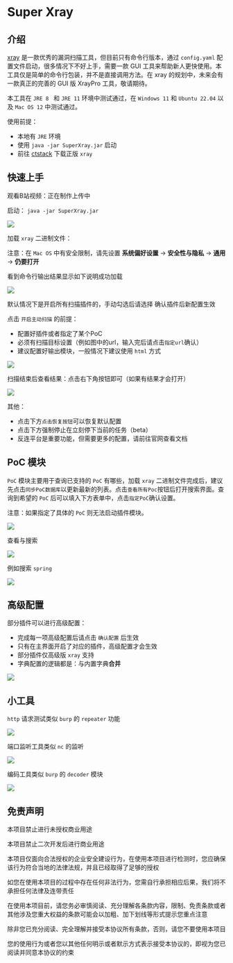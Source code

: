 # Super Xray

## 介绍

[xray](https://github.com/chaitin/xray) 是一款优秀的漏洞扫描工具，但目前只有命令行版本，通过 `config.yaml` 配置文件启动，很多情况下不好上手，需要一款 GUI 工具来帮助新人更快使用。本工具仅是简单的命令行包装，并不是直接调用方法。在 xray 的规划中，未来会有一款真正的完善的 GUI 版 XrayPro 工具，敬请期待。

本工具在 `JRE 8 ` 和 `JRE 11` 环境中测试通过，在 `Windows 11` 和 `Ubuntu 22.04` 以及 `Mac OS 12` 中测试通过。

使用前提：

- 本地有 `JRE` 环境
- 使用 `java -jar SuperXray.jar` 启动
- 前往 [ctstack](https://stack.chaitin.com/tool/detail?id=1) 下载正版 `xray`



## 快速上手

观看B站视频：正在制作上传中

启动： `java -jar SuperXray.jar`

![](img/01.png)



加载 `xray` 二进制文件：

注意：在 `Mac OS` 中有安全限制，请先设置 **系统偏好设置** -> **安全性与隐私** -> **通用** -> **仍要打开**

看到命令行输出结果显示如下说明成功加载

![](img/02.png)



默认情况下是开启所有扫描插件的，手动勾选后请选择 确认插件后新配置生效

点击 `开启主动扫描` 的前提：

- 配置好插件或者指定了某个PoC
- 必须有扫描目标设置（例如图中的url，输入完后请点击`指定url`确认）
- 建议配置好输出模块，一般情况下建议使用 `html` 方式

![](img/03.png)



扫描结束后查看结果：点击右下角按钮即可（如果有结果才会打开）

![](img/04.png)



其他：

- 点击下方`点击恢复按钮`可以恢复默认配置
- 点击下方强制停止在立刻停下当前的任务（beta）
- 反连平台是重要功能，但需要更多的配置，请前往官网查看文档



## PoC 模块

`PoC` 模块主要用于查询已支持的 `PoC` 有哪些，加载 `xray` 二进制文件完成后，建议先点击`同步PoC数据库`以更新最新的列表。点击`查看所有Poc`按钮后打开搜索界面。查询到希望的 `PoC` 后可以填入下方表单中，点击`指定PoC`确认设置。

注意：如果指定了具体的 `PoC` 则无法启动插件模块。

![](img/09.png)



查看与搜索

![](img/10.png)



例如搜索 `spring`

![](img/11.png)



## 高级配置

部分插件可以进行高级配置：

- 完成每一项高级配置后请点击 `确认配置` 后生效
- 只有在主界面开启了对应的插件，高级配置才会生效
- 部分插件仅高级版 `xray` 支持
- 字典配置的逻辑都是：与内置字典**合并**

![](img/05.png)



## 小工具

`http` 请求测试类似 `burp` 的 `repeater` 功能

![](img/06.png)



端口监听工具类似 `nc` 的监听

![](img/07.png)



编码工具类似 `burp` 的 `decoder` 模块

![](img/08.png)



## 免责声明

本项目禁止进行未授权商业用途

本项目禁止二次开发后进行商业用途

本项目仅面向合法授权的企业安全建设行为，在使用本项目进行检测时，您应确保该行为符合当地的法律法规，并且已经取得了足够的授权

如您在使用本项目的过程中存在任何非法行为，您需自行承担相应后果，我们将不承担任何法律及连带责任

在使用本项目前，请您务必审慎阅读、充分理解各条款内容，限制、免责条款或者其他涉及您重大权益的条款可能会以加粗、加下划线等形式提示您重点注意

除非您已充分阅读、完全理解并接受本协议所有条款，否则，请您不要使用本项目

您的使用行为或者您以其他任何明示或者默示方式表示接受本协议的，即视为您已阅读并同意本协议的约束